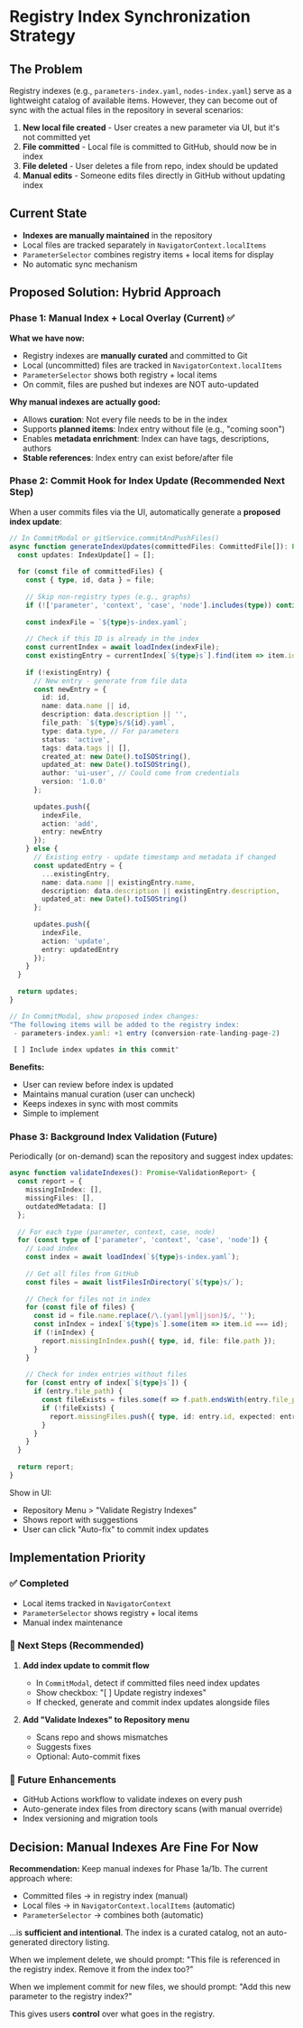 # Registry Index Synchronization Strategy

## The Problem

Registry indexes (e.g., `parameters-index.yaml`, `nodes-index.yaml`) serve as a lightweight catalog of available items. However, they can become out of sync with the actual files in the repository in several scenarios:

1. **New local file created** - User creates a new parameter via UI, but it's not committed yet
2. **File committed** - Local file is committed to GitHub, should now be in index
3. **File deleted** - User deletes a file from repo, index should be updated
4. **Manual edits** - Someone edits files directly in GitHub without updating index

## Current State

- **Indexes are manually maintained** in the repository
- Local files are tracked separately in `NavigatorContext.localItems`
- `ParameterSelector` combines registry items + local items for display
- No automatic sync mechanism

## Proposed Solution: Hybrid Approach

### Phase 1: Manual Index + Local Overlay (Current) ✅

**What we have now:**
- Registry indexes are **manually curated** and committed to Git
- Local (uncommitted) files are tracked in `NavigatorContext.localItems`
- `ParameterSelector` shows both registry + local items
- On commit, files are pushed but indexes are NOT auto-updated

**Why manual indexes are actually good:**
- Allows **curation**: Not every file needs to be in the index
- Supports **planned items**: Index entry without file (e.g., "coming soon")
- Enables **metadata enrichment**: Index can have tags, descriptions, authors
- **Stable references**: Index entry can exist before/after file

### Phase 2: Commit Hook for Index Update (Recommended Next Step)

When a user commits files via the UI, automatically generate a **proposed index update**:

```typescript
// In CommitModal or gitService.commitAndPushFiles()
async function generateIndexUpdates(committedFiles: CommittedFile[]): Promise<IndexUpdate[]> {
  const updates: IndexUpdate[] = [];
  
  for (const file of committedFiles) {
    const { type, id, data } = file;
    
    // Skip non-registry types (e.g., graphs)
    if (!['parameter', 'context', 'case', 'node'].includes(type)) continue;
    
    const indexFile = `${type}s-index.yaml`;
    
    // Check if this ID is already in the index
    const currentIndex = await loadIndex(indexFile);
    const existingEntry = currentIndex[`${type}s`].find(item => item.id === id);
    
    if (!existingEntry) {
      // New entry - generate from file data
      const newEntry = {
        id: id,
        name: data.name || id,
        description: data.description || '',
        file_path: `${type}s/${id}.yaml`,
        type: data.type, // For parameters
        status: 'active',
        tags: data.tags || [],
        created_at: new Date().toISOString(),
        updated_at: new Date().toISOString(),
        author: 'ui-user', // Could come from credentials
        version: '1.0.0'
      };
      
      updates.push({
        indexFile,
        action: 'add',
        entry: newEntry
      });
    } else {
      // Existing entry - update timestamp and metadata if changed
      const updatedEntry = {
        ...existingEntry,
        name: data.name || existingEntry.name,
        description: data.description || existingEntry.description,
        updated_at: new Date().toISOString()
      };
      
      updates.push({
        indexFile,
        action: 'update',
        entry: updatedEntry
      });
    }
  }
  
  return updates;
}

// In CommitModal, show proposed index changes:
"The following items will be added to the registry index:
 - parameters-index.yaml: +1 entry (conversion-rate-landing-page-2)
 
 [ ] Include index updates in this commit"
```

**Benefits:**
- User can review before index is updated
- Maintains manual curation (user can uncheck)
- Keeps indexes in sync with most commits
- Simple to implement

### Phase 3: Background Index Validation (Future)

Periodically (or on-demand) scan the repository and suggest index updates:

```typescript
async function validateIndexes(): Promise<ValidationReport> {
  const report = {
    missingInIndex: [],
    missingFiles: [],
    outdatedMetadata: []
  };
  
  // For each type (parameter, context, case, node)
  for (const type of ['parameter', 'context', 'case', 'node']) {
    // Load index
    const index = await loadIndex(`${type}s-index.yaml`);
    
    // Get all files from GitHub
    const files = await listFilesInDirectory(`${type}s/`);
    
    // Check for files not in index
    for (const file of files) {
      const id = file.name.replace(/\.(yaml|yml|json)$/, '');
      const inIndex = index[`${type}s`].some(item => item.id === id);
      if (!inIndex) {
        report.missingInIndex.push({ type, id, file: file.path });
      }
    }
    
    // Check for index entries without files
    for (const entry of index[`${type}s`]) {
      if (entry.file_path) {
        const fileExists = files.some(f => f.path.endsWith(entry.file_path));
        if (!fileExists) {
          report.missingFiles.push({ type, id: entry.id, expected: entry.file_path });
        }
      }
    }
  }
  
  return report;
}
```

Show in UI:
- Repository Menu > "Validate Registry Indexes"
- Shows report with suggestions
- User can click "Auto-fix" to commit index updates

## Implementation Priority

### ✅ Completed
- Local items tracked in `NavigatorContext`
- `ParameterSelector` shows registry + local items
- Manual index maintenance

### 🎯 Next Steps (Recommended)
1. **Add index update to commit flow**
   - In `CommitModal`, detect if committed files need index updates
   - Show checkbox: "[ ] Update registry indexes"
   - If checked, generate and commit index updates alongside files

2. **Add "Validate Indexes" to Repository menu**
   - Scans repo and shows mismatches
   - Suggests fixes
   - Optional: Auto-commit fixes

### 🔮 Future Enhancements
- GitHub Actions workflow to validate indexes on every push
- Auto-generate index files from directory scans (with manual override)
- Index versioning and migration tools

## Decision: Manual Indexes Are Fine For Now

**Recommendation:** Keep manual indexes for Phase 1a/1b. The current approach where:
- Committed files → in registry index (manual)
- Local files → in `NavigatorContext.localItems` (automatic)
- `ParameterSelector` → combines both (automatic)

...is **sufficient and intentional**. The index is a curated catalog, not an auto-generated directory listing.

When we implement delete, we should prompt:
"This file is referenced in the registry index. Remove it from the index too?"

When we implement commit for new files, we should prompt:
"Add this new parameter to the registry index?"

This gives users **control** over what goes in the registry.


